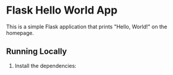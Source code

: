 # Flask Hello World App

This is a simple Flask application that prints "Hello, World!" on the homepage.

## Running Locally

1. Install the dependencies:
